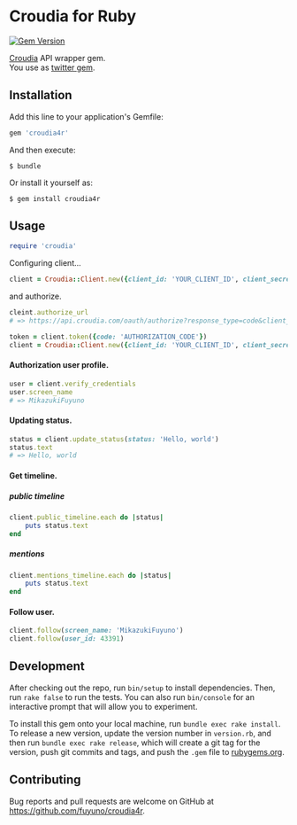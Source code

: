 # Croudia for Ruby
[![Gem Version](https://badge.fury.io/rb/croudia4r.svg)](https://badge.fury.io/rb/croudia4r)

[Croudia](https://croudia.com) API wrapper gem.  
You use as [twitter gem](https://github.com/sferik/twitter).

## Installation
Add this line to your application's Gemfile:

```ruby
gem 'croudia4r'
```

And then execute:

    $ bundle

Or install it yourself as:

    $ gem install croudia4r

## Usage

```ruby
require 'croudia'
```

Configuring client...

```ruby
client = Croudia::Client.new({client_id: 'YOUR_CLIENT_ID', client_secret: 'YOUR_CLIENT_SECRET'})
```

and authorize.

```ruby
cleint.authorize_url
# => https://api.croudia.com/oauth/authorize?response_type=code&client_id=YOUR_CLIENT_ID

token = client.token({code: 'AUTHORIZATION_CODE'})
client = Croudia::Client.new({client_id: 'YOUR_CLIENT_ID', client_secret: 'YOUR_CLIENT_SECRET', access_token: token.access_token})
```
#### Authorization user profile.
```ruby
user = client.verify_credentials
user.screen_name
# => MikazukiFuyuno
```

#### Updating status.
```ruby
status = client.update_status(status: 'Hello, world')
status.text
# => Hello, world
```

#### Get timeline.
##### public timeline
```ruby
client.public_timeline.each do |status|
	puts status.text
end
```

##### mentions
```ruby
client.mentions_timeline.each do |status|
	puts status.text
end
```

#### Follow user.
```ruby
client.follow(screen_name: 'MikazukiFuyuno')
client.follow(user_id: 43391)
```


## Development

After checking out the repo, run `bin/setup` to install dependencies. Then, run `rake false` to run the tests. You can also run `bin/console` for an interactive prompt that will allow you to experiment.

To install this gem onto your local machine, run `bundle exec rake install`. To release a new version, update the version number in `version.rb`, and then run `bundle exec rake release`, which will create a git tag for the version, push git commits and tags, and push the `.gem` file to [rubygems.org](https://rubygems.org).

## Contributing

Bug reports and pull requests are welcome on GitHub at https://github.com/fuyuno/croudia4r.

